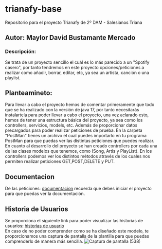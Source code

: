 # trianafy-base
Repositorio para el proyecto Trianafy de 2º DAM - Salesianos Triana<br>
## Autor: Maylor David Bustamante Mercado<br>
### Descripción:<br>
Se trata de un proyecto sencillo el cuál es lo más parecido a un "Spotify casero", por tanto tendremos en este proyecto opciones/peticiones a realizar como añadir, borrar, editar, etc, ya sea un artista, canción o una playlist.<br>
## Planteamineto:<br>
Para llevar a cabo el proyecto hemos de comentar primeramente que todo que se ha realizado con la versión de java 17, por tanto necesitarás instalartela para poder llevar a cabo el proyecto, una vez aclarado esto, hemos de tener una estructura básica del proyecto, ya sea como los controllers, servicios, models, etc. Además de proporcionar datos precargados para poder realizar peticiones de prueba. En la carpeta "PostMan" tienes un archivo el cual puedes importarlo en tu programa PostMan para que puedas ver las distintas peticiones que puedes realizar. En cuanto al desarrollo del proyecto se han creado controllers por cada una de las clases modelos que tenemos, como (Song, Artis y PlayList). En los controllers podemos ver los distintos métodos através de los cuales nos permiten realizar peticiones GET,POST,DELETE y PUT.<br>
## Documentacion<br>
De las peticiones: [documentacion](http://localhost:8080/swagger-ui/index.html#/) recuerda que debes iniciar el proyecto para que puedas ver la documentación.

## Historia de Usuarios
Se proporciona el siguiente link para poder visualizar las historias de usuarios: [historias de usuario](https://1drv.ms/x/s!Avokzfum2mgDlB3bwWcH1FZxKboa?e=H4UUFC)<br> En caso de no poder comprender como se ha diseñado este modelo, te proporcionamos una captura de pantalla de la plantilla para que puedas comprenderlo de manera más sencilla.
![Captura de pantalla (538)](https://user-images.githubusercontent.com/93126452/204042197-26028712-7abf-47e1-8536-a3e797c0cdf4.png)
